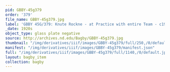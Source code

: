 ```yaml
---
pid: GBBY-45g379
order: '379'
file_name: GBBY-45g379.jpg
label: 'GBBY 45G/379: Knute Rockne - at Practice with entire Team - c1920s'
_date: 1920s
object_type: glass plate negative
source: http://archives.nd.edu/Bagby/GBBY-45g379.jpg
thumbnail: "/img/derivatives/iiif/images/GBBY-45g379/full/250,/0/default.jpg"
manifest: "/img/derivatives/iiif/images/GBBY-45g379/manifest.json"
full: "/img/derivatives/iiif/images/GBBY-45g379/full/1140,/0/default.jpg"
layout: bagby_item
collection: bagby
---
```

